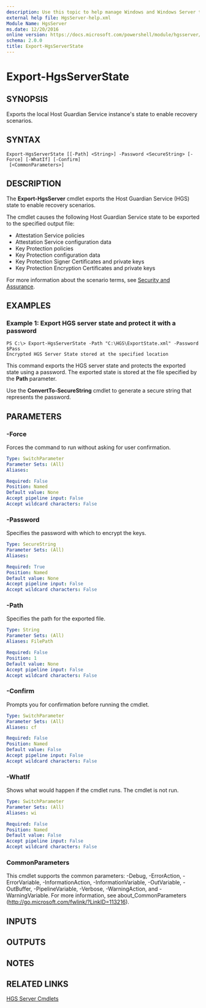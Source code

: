 ```yaml
---
description: Use this topic to help manage Windows and Windows Server technologies with Windows PowerShell.
external help file: HgsServer-help.xml
Module Name: HgsServer
ms.date: 12/20/2016
online version: https://docs.microsoft.com/powershell/module/hgsserver/export-hgsserverstate?view=windowsserver2016-ps&wt.mc_id=ps-gethelp
schema: 2.0.0
title: Export-HgsServerState
---
```


# Export-HgsServerState

## SYNOPSIS
Exports the local Host Guardian Service instance's state to enable recovery scenarios.

## SYNTAX

```
Export-HgsServerState [[-Path] <String>] -Password <SecureString> [-Force] [-WhatIf] [-Confirm]
 [<CommonParameters>]
```

## DESCRIPTION
The **Export-HgsServer** cmdlet exports the Host Guardian Service (HGS) state to enable recovery scenarios.

The cmdlet causes the following Host Guardian Service state to be exported to the specified output file: 

- Attestation Service policies
- Attestation Service configuration data
- Key Protection policies
- Key Protection configuration data
- Key Protection Signer Certificates and private keys
- Key Protection Encryption Certificates and private keys

For more information about the scenario terms, see [Security and Assurance](https://go.microsoft.com/fwlink/?LinkId=699209).

## EXAMPLES

### Example 1: Export HGS server state and protect it with a password
```
PS C:\> Export-HgsServerState -Path "C:\HGS\ExportState.xml" -Password $Pass
Encrypted HGS Server State stored at the specified location
```

This command exports the HGS server state and protects the exported state using a password.
The exported state is stored at the file specified by the **Path** parameter.

Use the **ConvertTo-SecureString** cmdlet to generate a secure string that represents the password.

## PARAMETERS

### -Force
Forces the command to run without asking for user confirmation.

```yaml
Type: SwitchParameter
Parameter Sets: (All)
Aliases: 

Required: False
Position: Named
Default value: None
Accept pipeline input: False
Accept wildcard characters: False
```

### -Password
Specifies the password with which to encrypt the keys.

```yaml
Type: SecureString
Parameter Sets: (All)
Aliases: 

Required: True
Position: Named
Default value: None
Accept pipeline input: False
Accept wildcard characters: False
```

### -Path
Specifies the path for the exported file.

```yaml
Type: String
Parameter Sets: (All)
Aliases: FilePath

Required: False
Position: 1
Default value: None
Accept pipeline input: False
Accept wildcard characters: False
```

### -Confirm
Prompts you for confirmation before running the cmdlet.

```yaml
Type: SwitchParameter
Parameter Sets: (All)
Aliases: cf

Required: False
Position: Named
Default value: False
Accept pipeline input: False
Accept wildcard characters: False
```

### -WhatIf
Shows what would happen if the cmdlet runs.
The cmdlet is not run.

```yaml
Type: SwitchParameter
Parameter Sets: (All)
Aliases: wi

Required: False
Position: Named
Default value: False
Accept pipeline input: False
Accept wildcard characters: False
```

### CommonParameters
This cmdlet supports the common parameters: -Debug, -ErrorAction, -ErrorVariable, -InformationAction, -InformationVariable, -OutVariable, -OutBuffer, -PipelineVariable, -Verbose, -WarningAction, and -WarningVariable. For more information, see about_CommonParameters (http://go.microsoft.com/fwlink/?LinkID=113216).

## INPUTS

## OUTPUTS

## NOTES

## RELATED LINKS

[HGS Server Cmdlets](./hgsserver.md)

